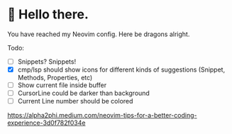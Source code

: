 # 🤖 Hello there.

You have reached my Neovim config. Here be dragons alright.

Todo:

- [ ] Snippets? Snippets!
- [x] cmp/lsp should show icons for different kinds of suggestions (Snippet, Methods, Properties, etc)
- [ ] Show current file inside buffer
- [ ] CursorLine could be darker than background
- [ ] Current Line number should be colored

https://alpha2phi.medium.com/neovim-tips-for-a-better-coding-experience-3d0f782f034e
